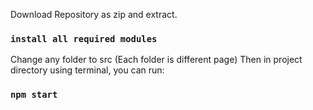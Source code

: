 Download Repository as zip and extract.
### `install all required modules`


Change any folder to src (Each folder is different page)
Then in project directory using terminal, you can run:
### `npm start`




